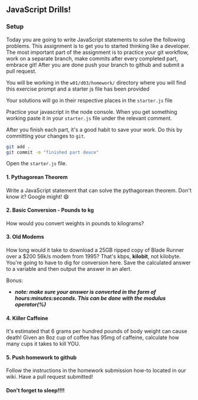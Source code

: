 ## JavaScript Drills!

### Setup

Today you are going to write JavaScript statements to solve the following problems. This assignment is to get you to started thinking like a developer. The most important part of the assignment is to practice your git workflow, work on a separate branch, make commits after every completed part, embrace git! After you are done push your branch to github and submit a pull request.

You will be working in the `w01/d03/homework/` directory where you will find this exercise prompt and a starter js file has been provided

Your solutions will go in their respective places in the `starter.js` file

Practice your javascript in the node console. When you get something working paste it in your `starter.js` file under the relevant comment.

After you finish each part, it's a good habit to save your work. Do this by committing your changes to `git`.

```bash
git add .
git commit -m "finished part deuce"
```

Open the `starter.js` file.

#### 1. Pythagorean Theorem

Write a JavaScript statement that can solve the pythagorean theorem.
Don't know it? Google might! :smile:

#### 2. Basic Conversion - Pounds to kg

How would you convert weights in pounds to kilograms?

#### 3. Old Modems

How long would it take to download a 25GB ripped copy of Blade Runner over a $200 56k/s modem from 1995? That's kbps, **kilobit**, not kilobyte. You're going to have to dig for conversion here. Save the calculated answer to a variable and then output the answer in an alert.

Bonus:
- **_note: make sure your answer is converted in the form of hours:minutes:seconds. This can be done with the modulus operator(%)_**

#### 4. Killer Caffeine

It's estimated that 6 grams per hundred pounds of body weight can cause death! Given an 8oz cup of coffee has 95mg of caffeine, calculate how many cups it takes to kill YOU.

#### 5. Push homework to github

Follow the instructions in the homework submission how-to located in our wiki. Have a pull request submitted! 

#### Don't forget to sleep!!!!



